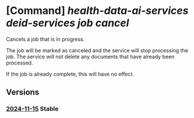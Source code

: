 # [Command] _health-data-ai-services deid-services job cancel_

Cancels a job that is in progress. 

The job will be marked as canceled and the service will stop processing the job. The service will not delete any documents that have already been processed.

If the job is already complete, this will have no effect. 

## Versions

### [2024-11-15](/Resources/data-plane/healthdataaiservices.deidservices/L2pvYnMve306Y2FuY2Vs/2024-11-15.xml) **Stable**

<!-- data-plane:healthdataaiservices.deidservices /jobs/{}:cancel 2024-11-15 -->

